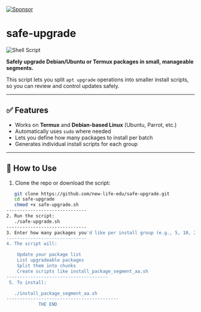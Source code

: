 [![Sponsor](https://img.shields.io/badge/sponsor-%E2%9D%A4-lightgrey?logo=github)](https://github.com/sponsors/new-life-edu)

# safe-upgrade

![Shell Script](https://img.shields.io/badge/script-bash-green.svg)

**Safely upgrade Debian/Ubuntu or Termux packages in small, manageable segments.**

This script lets you split `apt upgrade` operations into smaller install scripts, so you can review and control updates safely.

---

## ✅ Features

- Works on **Termux** and **Debian-based Linux** (Ubuntu, Parrot, etc.)
- Automatically uses `sudo` where needed
- Lets you define how many packages to install per batch
- Generates individual install scripts for each group

---

## 🚀 How to Use

1. Clone the repo or download the script:

```bash
   git clone https://github.com/new-life-edu/safe-upgrade.git
   cd safe-upgrade
   chmod +x safe-upgrade.sh
------------------------------
2. Run the script:
   ./safe-upgrade.sh
------------------------------
3. Enter how many packages you'd like per install group (e.g., 5, 10, 20).
------------------------------
4. The script will:

    Update your package list
    List upgradeable packages
    Split them into chunks
    Create scripts like install_package_segment_aa.sh
--------------------------------------
 5. To install:

   ./install_package_segment_aa.sh
------------------------------------------
            THE END


